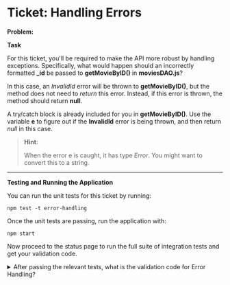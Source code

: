 Ticket: Handling Errors
=======================

**Problem:**

**Task**

For this ticket, you'll be required to make the API more robust by handling exceptions. Specifically, what would happen should an incorrectly formatted **_id** be passed to **getMovieByID()** in **moviesDAO.js**?

In this case, an _InvalidId_ error will be thrown to **getMovieByID()**, but the method does not need to _return_ this error. Instead, if this error is thrown, the method should return **null**.

A try/catch block is already included for you in **getMovieByID()**. Use the variable **e** to figure out if the **InvalidId** error is being thrown, and then return _null_ in this case.

> **Hint**:
>
> When the error e is caught, it has type _Error_. You might want to convert this to a string.

---

**Testing and Running the Application**

You can run the unit tests for this ticket by running:

```
npm test -t error-handling
```

Once the unit tests are passing, run the application with:

```
npm start
```

Now proceed to the status page to run the full suite of integration tests and get your validation code.

<details> 
  <summary>After passing the relevant tests, what is the validation code for Error Handling?</summary>
   Answer: 5ae9b76a703c7c603202ef22
</details>